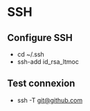 # SSH
## Configure SSH
- cd ~/.ssh
- ssh-add id_rsa_ltmoc
## Test connexion
- ssh -T git@github.com
